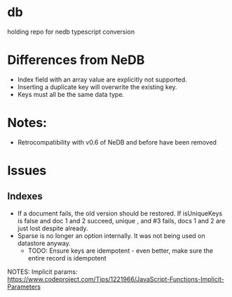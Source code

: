 # db
holding repo for nedb typescript conversion

# Differences from NeDB
* Index field with an array value are explicitly not supported.
* Inserting a duplicate key will overwrite the existing key.
* Keys must all be the same data type.

# Notes:
* Retrocompatibility with v0.6 of NeDB and before have been removed

# Issues
## Indexes
* If a document fails, the old version should be restored. If isUniqueKeys is false and doc 1 and 2 succeed, unique , and #3 fails, docs 1 and 2 are just lost despite already.
* Sparse is no longer an option internally.  It was not being used on datastore anyway.
    * TODO: Ensure keys are idempotent - even better, make sure the entire record is idempotent


NOTES:
Implicit params: https://www.codeproject.com/Tips/1221966/JavaScript-Functions-Implicit-Parameters